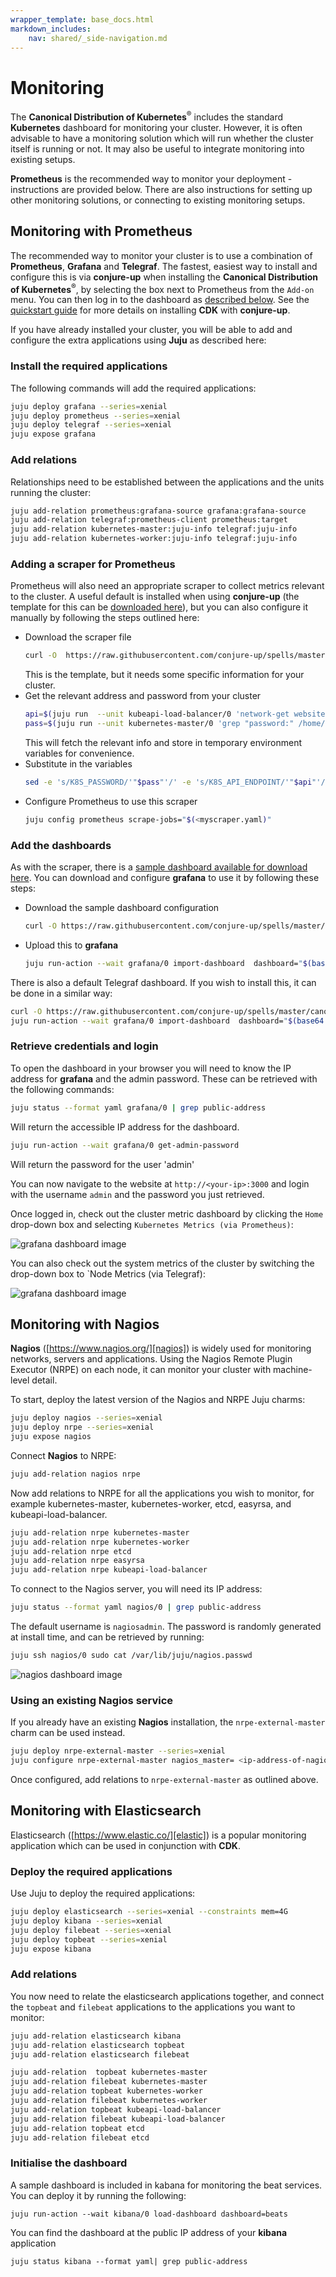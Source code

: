 ```yaml
---
wrapper_template: base_docs.html
markdown_includes:
    nav: shared/_side-navigation.md
---
```


# Monitoring

The **Canonical Distribution of Kubernetes**<sup>&reg;</sup> includes the
standard **Kubernetes** dashboard for monitoring your cluster. However, it is
often advisable to have a monitoring solution which will run whether the
cluster itself is running or not. It may also be useful to integrate monitoring
into existing setups.

**Prometheus** is the recommended way to monitor your deployment -
instructions are provided below. There are also instructions for setting up
other monitoring solutions, or connecting to existing monitoring setups.

## Monitoring with Prometheus

The recommended way to monitor your cluster is to use a combination of
**Prometheus**, **Grafana** and **Telegraf**. The fastest, easiest way to
install and configure this is via **conjure-up** when installing the
**Canonical Distribution of Kubernetes**<sup>&reg;</sup>, by selecting the box
next to  Prometheus from the `Add-on` menu. You can then log in to the dashboard
as [described below](#retrieve-credentials-and-login). See the [quickstart
guide][quickstart] for more details on installing **CDK** with **conjure-up**.

If you have already installed your cluster, you will be able to add and
configure the extra applications using **Juju** as described here:

### Install the required applications

The following commands will add the required applications:

```bash
juju deploy grafana --series=xenial
juju deploy prometheus --series=xenial
juju deploy telegraf --series=xenial
juju expose grafana
```

### Add relations

Relationships need to be established between the applications and the units
running the cluster:

```bash
juju add-relation prometheus:grafana-source grafana:grafana-source
juju add-relation telegraf:prometheus-client prometheus:target
juju add-relation kubernetes-master:juju-info telegraf:juju-info
juju add-relation kubernetes-worker:juju-info telegraf:juju-info
```

### Adding a scraper for Prometheus

Prometheus will also need an appropriate scraper to collect metrics relevant to
the cluster.  A useful default is installed when using **conjure-up** (the
template for this can be [downloaded here][download-scraper]), but you can also
configure it manually by following the steps outlined here:

 -  Download the scraper file
    ```bash
    curl -O  https://raw.githubusercontent.com/conjure-up/spells/master/canonical-kubernetes/addons/prometheus/steps/01_install-prometheus/prometheus-scrape-k8s.yaml
    ```
    This is the template, but it needs some specific information for your cluster.
 -  Get the relevant address and password from your cluster
     ```bash
    api=$(juju run  --unit kubeapi-load-balancer/0 'network-get website --format yaml --ingress-address' | head -1)
    pass=$(juju run --unit kubernetes-master/0 'grep "password:" /home/ubuntu/config' | awk '{ print $2 }')
    ```
    This will fetch the relevant info and store in temporary environment variables for convenience.
 -   Substitute in the variables
     ```bash
     sed -e 's/K8S_PASSWORD/'"$pass"'/' -e 's/K8S_API_ENDPOINT/'"$api"'/' <prometheus-scrape-k8s.yaml  > myscraper.yaml
     ```
 -   Configure Prometheus to use this scraper
     ```bash
     juju config prometheus scrape-jobs="$(<myscraper.yaml)"
     ```

### Add the dashboards

As with the scraper, there is a [sample dashboard available for download
here][download-dashboard]. You can download and configure **grafana** to use it
by following these steps:

 -  Download the sample dashboard configuration
    ```bash
    curl -O https://raw.githubusercontent.com/conjure-up/spells/master/canonical-kubernetes/addons/prometheus/steps/01_install-prometheus/grafana-k8s.json
    ```
 -  Upload this to **grafana**
    ```bash
    juju run-action --wait grafana/0 import-dashboard  dashboard="$(base64 grafana-k8s.json)"
    ```
There is also a default Telegraf dashboard. If you wish to install this, it can be done in a similar way:

```bash
curl -O https://raw.githubusercontent.com/conjure-up/spells/master/canonical-kubernetes/addons/prometheus/steps/01_install-prometheus/grafana-telegraf.json
juju run-action --wait grafana/0 import-dashboard  dashboard="$(base64 grafana-telegraf.json)"
```

### Retrieve  credentials and login

To open the dashboard in your browser you will need to know the IP address for
**grafana** and the admin password. These can be retrieved with the following
commands:

```bash
juju status --format yaml grafana/0 | grep public-address
```
Will return the accessible IP address for the dashboard.

```bash
juju run-action --wait grafana/0 get-admin-password
```
Will return the password for the user 'admin'

You can now navigate to the website at `http://<your-ip>:3000`  and login with
the username `admin` and the password you just retrieved.

Once logged in, check out the cluster metric dashboard by clicking the `Home`
drop-down box and selecting `Kubernetes Metrics (via Prometheus)`:

![grafana dashboard image][grafana-1]

You can also check out the system metrics of the cluster by switching the
drop-down box to `Node Metrics (via Telegraf):

![grafana dashboard image][grafana-2]


## Monitoring with Nagios

**Nagios** ([https://www.nagios.org/][nagios]) is widely used for monitoring
networks, servers and applications. Using the Nagios Remote Plugin Executor
(NRPE) on each node, it can monitor your cluster with machine-level detail.

To start, deploy the latest version of the Nagios and NRPE Juju charms:

```bash
juju deploy nagios --series=xenial
juju deploy nrpe --series=xenial
juju expose nagios
```

Connect **Nagios** to NRPE:

```bash
juju add-relation nagios nrpe
```

Now add relations to NRPE for all the  applications  you wish to monitor, for
example kubernetes-master, kubernetes-worker, etcd, easyrsa, and
kubeapi-load-balancer.

```bash
juju add-relation nrpe kubernetes-master
juju add-relation nrpe kubernetes-worker
juju add-relation nrpe etcd
juju add-relation nrpe easyrsa
juju add-relation nrpe kubeapi-load-balancer
```

To connect to the Nagios server, you will need its IP address:

```bash
juju status --format yaml nagios/0 | grep public-address
```

The default username is `nagiosadmin`. The password is randomly generated at
install time, and can be retrieved by running:

```bash
juju ssh nagios/0 sudo cat /var/lib/juju/nagios.passwd
```

![nagios dashboard image][nagios-1]

### Using an existing Nagios service

If you already have an existing **Nagios** installation, the
`nrpe-external-master` charm can be used instead.

```bash
juju deploy nrpe-external-master --series=xenial
juju configure nrpe-external-master nagios_master= <ip-address-of-nagios>
```

Once configured, add relations to `nrpe-external-master`  as outlined above.

## Monitoring with **Elasticsearch**

Elasticsearch ([https://www.elastic.co/][elastic]) is a popular monitoring application which
can be used in conjunction with **CDK**.

### Deploy the required applications

Use Juju to deploy the required applications:

```bash
juju deploy elasticsearch --series=xenial --constraints mem=4G
juju deploy kibana --series=xenial
juju deploy filebeat --series=xenial
juju deploy topbeat --series=xenial
juju expose kibana
```

### Add relations

You now need to relate the elasticsearch applications together, and connect the
`topbeat` and `filebeat` applications to the applications you want to monitor:

```bash
juju add-relation elasticsearch kibana
juju add-relation elasticsearch topbeat
juju add-relation elasticsearch filebeat

juju add-relation  topbeat kubernetes-master
juju add-relation filebeat kubernetes-master
juju add-relation topbeat kubernetes-worker
juju add-relation filebeat kubernetes-worker
juju add-relation topbeat kubeapi-load-balancer
juju add-relation filebeat kubeapi-load-balancer
juju add-relation topbeat etcd
juju add-relation filebeat etcd
```

### Initialise the dashboard

A sample dashboard is included in kabana for monitoring the beat services. You
can deploy it by running the following:

```
juju run-action --wait kibana/0 load-dashboard dashboard=beats
```

You can find the dashboard at the public IP address of your **kibana** application

```
juju status kibana --format yaml| grep public-address
```



<!-- IMAGES -->
[grafana-1]: https://assets.ubuntu.com/v1/e6934269-grafana-1.png
[grafana-2]: https://assets.ubuntu.com/v1/45b87639-grafana-2.png
[nagios-1]: https://assets.ubuntu.com/v1/4b109895-CDK-nagios.png
[select-1]: https://assets.ubuntu.com/v1/6ffe272e-CDK-select.png

<!-- LINKS -->
[quickstart]: ./quickstart.html
[nagios]: https://www.nagios.org/
[elastic]: https://www.elastic.co/
[download-scraper]: https://raw.githubusercontent.com/conjure-up/spells/master/canonical-kubernetes/addons/prometheus/steps/01_install-prometheus/prometheus-scrape-k8s.yaml

[download-dashboard]: https://raw.githubusercontent.com/conjure-up/spells/master/canonical-kubernetes/addons/prometheus/steps/01_install-prometheus/grafana-k8s.json
